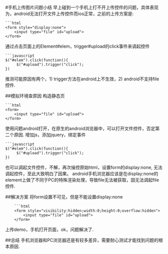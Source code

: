 #手机上传图片问题小结
早上碰到一个手机上打不开上传控件的问题，具体表现为，android无法打开文件上传控件而ios正常，之前的上传方案是:

	```html
	<form style="display:none">
		<input type="file" id="upload">
	</form>

通过点击页面上的Element#elem，trigger#upload的click事件来调起控件
	
	```javascript
	$("#elem").click(function(){
		 $("#upload").trigger("click");
	})

推测可能原因有两个，1) trigger方法在android上不生效，2) android不支持file控件.

##模拟环境查原因
构造静态页

	```html
	<form>
		<input type="file" id="upload">
	</form>

使用问题android打开，在原生的android浏览器中，可以打开文件控件，否定第二个原因.
增加js，添加jquery，绑定事件

	```javascript
	$("#elem").click(function(){
		 $("#upload").trigger("click");
	})

也可以调起文件控件，不解，再次操控原始html，设置form的display:none, 无法调起控件，至此大致明白了因果。
android手机浏览器应该是在display:none的element上做了不同于PC的特殊渲染处理，导致file无法被获取，固无法调起file控件.

##解决方案
将form设置不可见，但是不能设置display:none

		```html
		<form style="visibility:hidden;width:0;height:0;overflow:hidden">
			<input type="file" id="upload">
		</form>
上传demo，手机打开页面，ok，问题解决了.

##总结
手机浏览器和PC浏览器还是有较多差异，需要耐心测试才能找到问题的根本原因. 